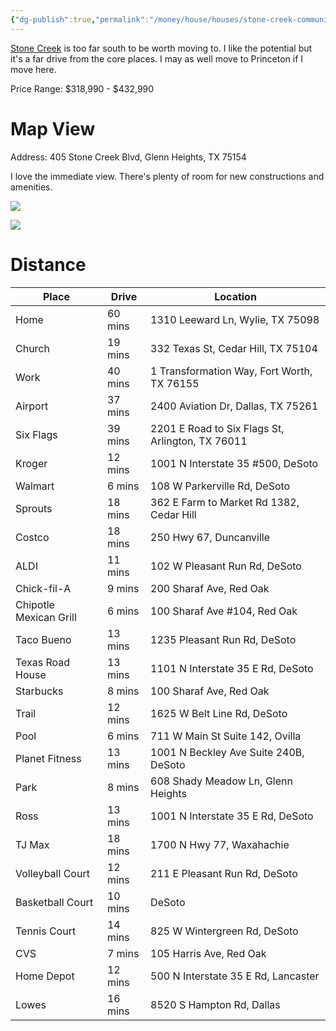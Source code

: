 ```yaml
---
{"dg-publish":true,"permalink":"/money/house/houses/stone-creek-community-by-starlight-homes/","tags":["homes2023"],"created":"Jun 12, 2023, 8:28 PM"}
---
```



[Stone Creek](https://www.starlighthomes.com/dallas/stone-creek)  is too far south to be worth moving to. I like the potential but it's a far drive from the core places. I may as well move to Princeton if I move here.

Price Range: $318,990 - $432,990

# Map View

Address: 405 Stone Creek Blvd, Glenn Heights, TX 75154

I love the immediate view. There's plenty of room for new constructions and amenities.

![](https://i.imgur.com/pzBc5KW.png)

![](https://i.imgur.com/BMlYqmu.png)

# Distance

| Place                  | Drive                                                                                                                                                                                                                              | Location                                         |
|------------------------|------------------------------------------------------------------------------------------------------------------------------------------------------------------------------------------------------------------------------------|--------------------------------------------------|
| Home                   | 60 mins                                                                                                                                                                                                                            | 1310 Leeward Ln, Wylie, TX 75098                 |
| Church                 | 19 mins                                                                                                                                                                                                                            | 332 Texas St, Cedar Hill, TX 75104               |
| Work                   | 40 mins                                                                                                                                                                                                                            | 1 Transformation Way, Fort Worth, TX 76155       |
| Airport                | 37 mins                                                                                                                                                                                                                            | 2400 Aviation Dr, Dallas, TX 75261               |
| Six Flags              | 39 mins                                                                                                                                                                                                                            | 2201 E Road to Six Flags St, Arlington, TX 76011 |
| Kroger                 | 12 mins | 1001 N Interstate 35 #500, DeSoto                |
| Walmart                | 6 mins                                                                                                                                                                                                                             | 108 W Parkerville Rd, DeSoto                     |
| Sprouts                | 18 mins                                                                                                                                                                                                                            | 362 E Farm to Market Rd 1382, Cedar Hill         |
| Costco                 | 18 mins                                                                                                                                                                                                                            | 250 Hwy 67, Duncanville                          |
| ALDI                   | 11 mins                                                                                                                                                                                                                            | 102 W Pleasant Run Rd, DeSoto                    |
| Chick-fil-A            | 9 mins                                                                                                                                                                                                                             | 200 Sharaf Ave, Red Oak                          |
| Chipotle Mexican Grill | 6 mins      | 100 Sharaf Ave #104, Red Oak                     |
| Taco Bueno             | 13 mins                                                                                                                                                                                                                            | 1235 Pleasant Run Rd, DeSoto                     |
| Texas Road House       | 13 mins                                                                                                                                                                                                                            | 1101 N Interstate 35 E Rd, DeSoto                |
| Starbucks              | 8 mins                                                                                                                                                                                                                             | 100 Sharaf Ave, Red Oak                          |
| Trail                  | 12 mins                                                                                                                                                                                                                            | 1625 W Belt Line Rd, DeSoto                      |
| Pool                   | 6 mins                                                                                                                                                                                                                             | 711 W Main St Suite 142, Ovilla                  |
| Planet Fitness         | 13 mins                                                                                                                                                                                                                            | 1001 N Beckley Ave Suite 240B, DeSoto            |
| Park                   | 8 mins                                                                                                                                                                                                                             | 608 Shady Meadow Ln, Glenn Heights               |
| Ross                   | 13 mins                                                                                                                                                                                                                            | 1001 N Interstate 35 E Rd, DeSoto                |
| TJ Max                 | 18 mins                                                                                                                                                                                                                            | 1700 N Hwy 77, Waxahachie                        |
| Volleyball Court       | 12 mins                                                                                                                                                                                                                            | 211 E Pleasant Run Rd, DeSoto                    |
| Basketball Court       | 10 mins                                                                                                                                                                                                                            | DeSoto                                           |
| Tennis Court           | 14 mins                                                                                                                                                                                                                            | 825 W Wintergreen Rd, DeSoto                     |
| CVS                    | 7 mins                                                                                                                                                                                                                             | 105 Harris Ave, Red Oak                          |
| Home Depot             | 12 mins                                                                                                                                                                                                                            | 500 N Interstate 35 E Rd, Lancaster              |
| Lowes                  | 16 mins                                                                                                                                                                                                                            | 8520 S Hampton Rd, Dallas                        |
